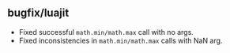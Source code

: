 ## bugfix/luajit

* Fixed successful `math.min/math.max` call with no args.
* Fixed inconsistencies in `math.min/math.max` calls with NaN arg.
